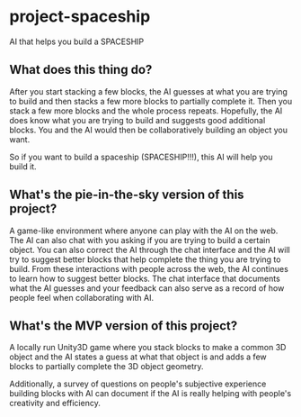 # project-spaceship

AI that helps you build a SPACESHIP

## What does this thing do?

After you start stacking a few blocks, the AI guesses at what you are trying to build and then stacks a few more blocks to partially complete it. Then you stack a few more blocks and the whole process repeats. Hopefully, the AI does know what you are trying to build and suggests good additional blocks. You and the AI would then be collaboratively building an object you want.

So if you want to build a spaceship (SPACESHIP!!!), this AI will help you build it.

## What's the pie-in-the-sky version of this project?

A game-like environment where anyone can play with the AI on the web. The AI can also chat with you asking if you are trying to build a certain object. You can also correct the AI through the chat interface and the AI will try to suggest better blocks that help complete the thing you are trying to build. From these interactions with people across the web, the AI continues to learn how to suggest better blocks. The chat interface that documents what the AI guesses and your feedback can also serve as a record of how people feel when collaborating with AI.

## What's the MVP version of this project?

A locally run Unity3D game where you stack blocks to make a common 3D object and the AI states a guess at what that object is and adds a few blocks to partially complete the 3D object geometry.

Additionally, a survey of questions on people's subjective experience building blocks with AI can document if the AI is really helping with people's creativity and efficiency.